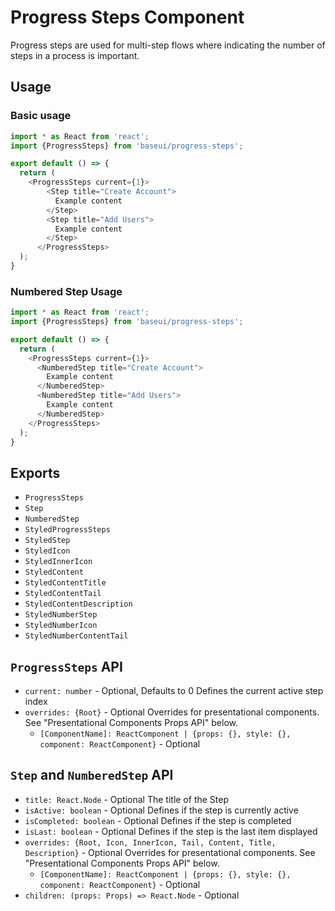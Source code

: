 # Progress Steps Component

Progress steps are used for multi-step flows where indicating the number of steps in a process is important.

## Usage

### Basic usage

```javascript
import * as React from 'react';
import {ProgressSteps} from 'baseui/progress-steps';

export default () => {
  return (
    <ProgressSteps current={1}>
        <Step title="Create Account">
          Example content
        </Step>
        <Step title="Add Users">
          Example content
        </Step>
      </ProgressSteps>
  );
}
```

### Numbered Step Usage

```javascript
import * as React from 'react';
import {ProgressSteps} from 'baseui/progress-steps';

export default () => {
  return (
    <ProgressSteps current={1}>
      <NumberedStep title="Create Account">
        Example content
      </NumberedStep>
      <NumberedStep title="Add Users">
        Example content
      </NumberedStep>
    </ProgressSteps>
  );
}
```

## Exports

* `ProgressSteps`
* `Step`
* `NumberedStep`
* `StyledProgressSteps`
* `StyledStep`
* `StyledIcon`
* `StyledInnerIcon`
* `StyledContent`
* `StyledContentTitle`
* `StyledContentTail`
* `StyledContentDescription`
* `StyledNumberStep`
* `StyledNumberIcon`
* `StyledNumberContentTail`

## `ProgressSteps` API

* `current: number` - Optional, Defaults to 0
  Defines the current active step index
* `overrides: {Root}` - Optional
  Overrides for presentational components. See "Presentational Components Props API" below.
  * `[ComponentName]: ReactComponent | {props: {}, style: {}, component: ReactComponent}` - Optional

## `Step` and `NumberedStep` API

* `title: React.Node` - Optional
  The title of the Step
* `isActive: boolean` - Optional
  Defines if the step is currently active
* `isCompleted: boolean` - Optional
  Defines if the step is completed
* `isLast: boolean` - Optional
  Defines if the step is the last item displayed
* `overrides: {Root, Icon, InnerIcon, Tail, Content, Title, Description}` - Optional
  Overrides for presentational components. See "Presentational Components Props API" below.
  * `[ComponentName]: ReactComponent | {props: {}, style: {}, component: ReactComponent}` - Optional
* `children: (props: Props) => React.Node` - Optional
